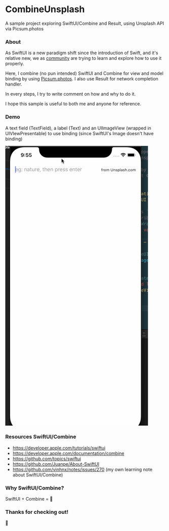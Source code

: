 # CombineUnsplash

A sample project exploring SwiftUI/Combine and Result, using Unsplash API via Picsum.photos

### About

As SwiftUI is a new paradigm shift since the introduction of Swift, and it's relative new, we as [community](https://github.com/Juanpe/About-SwiftUI) are trying to learn and explore how to use it properly.

Here, I combine (no pun intended) SwiftUI and Combine for view and model binding by using [Picsum.photos](https://picsum.photos). I also use Result for network completion handler.

In every steps, I try to write comment on how and why to do it. 

I hope this sample is useful to both me and anyone for reference.

### Demo

A text field (TextField), a label (Text) and an UIImageView (wrapped in UIVIewPresentable) to use binding (since SwiftUI's Image doesn't have binding)

![demo](./screenshot/demo.gif)

### Resources SwiftUI/Combine

+ https://developer.apple.com/tutorials/swiftui
+ https://developer.apple.com/documentation/combine
+ https://github.com/topics/swiftui
+ https://github.com/Juanpe/About-SwiftUI
+ https://github.com/vinhnx/notes/issues/270 (my own learning note about SwiftUI/Combine)

### Why SwiftUI/Combine?

SwiftUI + Combine = 🤯 

### Thanks for checking out!

:rocket:
